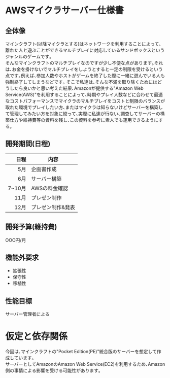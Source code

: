 # AWSマイクラサーバー仕様書

## 全体像
 マインクラフト(以降マイクラとする)はネットワークを利用することによって､離れた人と遊ぶことができるマルチプレイに対応しているサンドボックスというジャンルのゲームです｡  
 そんなマインクラフトのマルチプレイなのですが少し不便な点があります｡それは､お金を掛けないでマルチプレイをしようとすると一定の制限を受けるという点です｡例えば､参加人数やホストがゲームを終了した際に一緒に遊んでいる人も強制終了してしまうなどです｡
 そこで私達は､そんな不満を取り除くためにはどうしたら良いかと思い考えた結果､Amazonが提供する"Amazon Web Service(AWS)"を利用することによって､時期やプレイ人数などに合わせて最適なコストパフォーマンスでマイクラのマルチプレイをコストと制限のバランスが取れた環境でプレイしたい方､またはマイクラは知らないけどサーバーを構築して管理してみたい方を対象に絞って､実際に私達が行ない､調査してサーバーの構築仕方や維持費等の資料を残し､この資料を参考に素人でも運用できるようにする｡

## 開発期間(日程)
| 日程 | 内容 |
| ---: | --- |
| 5月 | 企画書作成 |
| 6月 | サーバー構築 |
| 7~10月 | AWSの料金確認 |
| 11月 | プレゼン制作 |
| 12月 | プレゼン制作&発表 |

## 開発予算(維持費)
OOO円/月


## 機能外要求
- 拡張性
- 保守性
- 移植性

## 性能目標
サーバー管理者による

# 仮定と依存関係
 今回は､マインクラフトの"Pocket Edition(PE)"統合版のサーバーを想定して作成しています｡  
サーバーとしてAmazonのAmazon Web Service(EC2)を利用するため､Amazon側の事情による影響を受ける可能性があります｡
